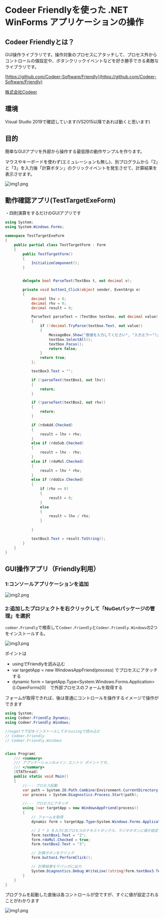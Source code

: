 # Codeer Friendlyを使った .NET WinForms アプリケーションの操作

## Codeer Friendlyとは？

GUI操作ライブラリです。操作対象のプロセスにアタッチして、プロセス外から
コントロールの値設定や、ボタンクリックイベントなどを好き勝手できる素敵なライブラリです。

[https://github.com/Codeer-Software/Friendly](https://github.com/Codeer-Software/Friendly)

[株式会社Codeer](https://www.codeer.co.jp/CodeAndTool)

## 環境

Visual Studio 2019で確認しています(VS2015以降であれば動くと思います)

## 目的

簡単なGUIアプリを外部から操作する最低限の動作サンプルを作ります。

マウスやキーボードを使わず(エミュレーションも無し)、別プログラムから「2」と「3」を入力後「計算ボタン」のクリックイベントを発生させて、計算結果を表示させます。

![img1.png](./img/img1.png)


## 動作確認アプリ(TestTargetExeForm)

・四則演算をするだけのGUIアプリです

```csharp
using System;
using System.Windows.Forms;

namespace TestTargetExeForm
{
    public partial class TestTargetForm : Form
    {
        public TestTargetForm()
        {
            InitializeComponent();
        }


        delegate bool ParseText(TextBox t, out decimal v);

        private void button1_Click(object sender, EventArgs e)
        {
            decimal lhv = 0;
            decimal rhv = 0;
            decimal result = 0;

            ParseText parseText = (TextBox textbox, out decimal value) =>
            {
                if (!decimal.TryParse(textbox.Text, out value))
                {
                    MessageBox.Show("数値を入力してください", "入力エラー");
                    textbox.SelectAll();
                    textbox.Focus();
                    return false;
                }
                return true;
            };

            textBox3.Text = "";

            if (!parseText(textBox1, out lhv))
            {
                return;
            }

            if (!parseText(textBox2, out rhv))
            {
                return;
            }

            if (rdoAdd.Checked)
            {
                result = lhv + rhv;
            }
            else if (rdoSub.Checked)
            {
                result = lhv - rhv;
            }
            else if (rdoMul.Checked)
            {
                result = lhv * rhv;
            }
            else if (rdoDiv.Checked)
            {
                if (rhv == 0)
                {
                    result = 0;
                }
                else
                {
                    result = lhv / rhv;
                }
                
            }

            textBox3.Text = result.ToString();
        }
    }
}

```


## GUI操作アプリ（Friendly利用）

### 1:コンソールアプリケーションを追加

![img2.png](./img/img2.png)


### 2:追加したプロジェクトを右クリックして「NuGetパッケージの管理」を選択

`codeer.Friendly`で検索して`Codeer.Friendly`と`Codeer.Friendly.Windows`の2つをインストールする。

![img3.png](./img/img3.png)

ポイントは

* usingでFriendlyを読み込む
* var targetApp = new WindowsAppFriend(process) でプロセスにアタッチする
* dynamic form = targetApp.Type<System.Windows.Forms.Application>().OpenForms[0]　で外部プロセスのフォームを取得する

フォームが取得できれば、後は普通にコントロールを操作するイメージで操作ができます

```csharp
using System;
using Codeer.Friendly.Dynamic;
using Codeer.Friendly.Windows;

//nugetで下記をインストールしてからusingで読み込む
// Codeer.Friendly
// Codeer.Friendly.Windows


class Program{
    /// <summary>
    /// アプリケーションのメイン エントリ ポイントです。
    /// </summary>
    [STAThread]
    public static void Main()
    {
        //--- プロセス起動
        var path = System.IO.Path.Combine(Environment.CurrentDirectory, @"..\..\..\testExe\TestTargetExeForm.exe");
        var process = System.Diagnostics.Process.Start(path);

        //--- プロセスにアタッチ
        using (var targetApp = new WindowsAppFriend(process))
        {
            // フォームを取得
            dynamic form = targetApp.Type<System.Windows.Forms.Application>().OpenForms[0];

            // 2 * 3 を入力(別プロセスのテキストボックス、ラジオボタンに値が設定される)     
            form.textBox1.Text = "2";
            form.rdoMul.Checked = true;
            form.textBox2.Text = "3";

            // 計算ボタンをクリック
            form.button1.PerformClick();

            // 計算結果をデバッガに出力
            System.Diagnostics.Debug.WriteLine((string)form.textBox3.Text);
        }
    }
}
```

プログラムを起動した直後は各コントロールが空ですが、すぐに値が設定されることがわかります

![img1.png](./img/img1.png)